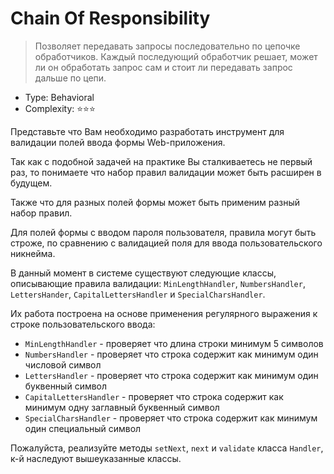 # Chain Of Responsibility

> Позволяет передавать запросы последовательно по цепочке обработчиков.
> Каждый последующий обработчик решает, может ли он обработать запрос сам и
> стоит ли передавать запрос дальше по цепи.

- Type: Behavioral
- Complexity: ⭐⭐⭐

Представьте что Вам необходимо разработать инструмент для валидации полей ввода формы
Web-приложения.

Так как с подобной задачей на практике Вы сталкиваетесь не первый раз, 
то понимаете что набор правил валидации может быть расширен в будущем.

Также что для разных полей формы может быть применим разный набор правил.

Для полей формы с вводом пароля пользователя, правила могут быть строже, по сравнению
с валидацией поля для ввода пользовательского никнейма.

В данный момент в системе существуют следующие классы, описывающие правила валидации:
`MinLengthHandler`, `NumbersHandler`, `LettersHander`, `CapitalLettersHandler`
и `SpecialCharsHandler`.

Их работа построена на основе применения регулярного выражения к строке
пользовательского ввода:

- `MinLengthHandler` - проверяет что длина строки минимум 5 символов
- `NumbersHandler` - проверяет что строка содержит как минимум один числовой символ
- `LettersHandler` - проверяет что строка содержит как минимум один буквенный символ
- `CapitalLettersHandler` - проверяет что строка содержит как минимум одну заглавный буквенный символ
- `SpecialCharsHandler` - проверяет что строка содержит как минимум один специальный символ

Пожалуйста, реализуйте методы `setNext`, `next` и `validate` класса `Handler`,
к-й наследуют вышеуказанные классы.
